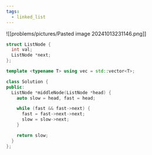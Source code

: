 ```yaml
---
tags:
  - linked_list
---
```

![[problems/pictures/Pasted image 20241013231146.png]]


```c++
struct ListNode {
  int val;
  ListNode *next;
};

template <typename T> using vec = std::vector<T>;

class Solution {
public:
  ListNode *middleNode(ListNode *head) {
    auto slow = head, fast = head;

    while (fast && fast->next) {
      fast = fast->next->next;
      slow = slow->next;
    }

    return slow;
  }
};
```